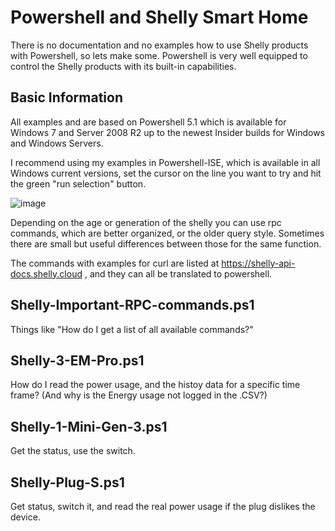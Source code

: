 # Powershell and Shelly Smart Home
There is no documentation and no examples how to use Shelly products with Powershell, so lets make some. Powershell is very well equipped to control the Shelly products with its built-in capabilities.

## Basic Information
All examples and are based on Powershell 5.1 which is available for Windows 7 and Server 2008 R2 up to the newest Insider builds for Windows and Windows Servers.

I recommend using my examples in Powershell-ISE, which is available in all Windows current versions, set the cursor on the line you want to try and hit the green "run selection" button.

![image](https://github.com/Joachim-Otahal/Powershell-and-Shelly-Smart-Home/assets/10100281/a3911ca5-8141-45de-9a1a-e3636fab3cc7)

Depending on the age or generation of the shelly you can use rpc commands, which are better organized, or the older query style. Sometimes there are small but useful differences between those for the same function.

The commands with examples for curl are listed at https://shelly-api-docs.shelly.cloud , and they can all be translated to powershell.

## Shelly-Important-RPC-commands.ps1
Things like "How do I get a list of all available commands?"

## Shelly-3-EM-Pro.ps1
How do I read the power usage, and the histoy data for a specific time frame? (And why is the Energy usage not logged in the .CSV?)

## Shelly-1-Mini-Gen-3.ps1
Get the status, use the switch.

## Shelly-Plug-S.ps1
Get status, switch it, and read the real power usage if the plug dislikes the device.
